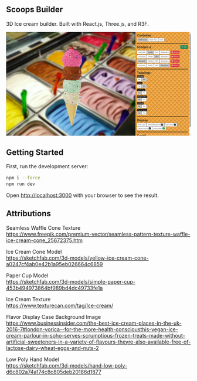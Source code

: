 ## Scoops Builder

3D Ice cream builder. Built with React.js, Three.js, and R3F.

![Screenshot](public/preview/scoops-builder.png)

## Getting Started

First, run the development server:

```bash
npm i --force
npm run dev
```

Open [http://localhost:3000](http://localhost:3000) with your browser to see the result.

## Attributions

Seamless Waffle Cone Texture  
https://www.freepik.com/premium-vector/seamless-pattern-texture-waffle-ice-cream-cone_25672375.htm

Ice Cream Cone Model  
https://sketchfab.com/3d-models/yellow-ice-cream-cone-a0247cf4ab0e42b1a95eb026664c6859

Paper Cup Model  
https://sketchfab.com/3d-models/simple-paper-cup-453b494973864bf989bd4dc49733fe1a

Ice Cream Texture  
https://www.texturecan.com/tag/Ice-cream/

Flavor Display Case Background Image  
https://www.businessinsider.com/the-best-ice-cream-places-in-the-uk-2016-7#london-yorica--for-the-more-health-consciousthis-vegan-ice-cream-parlour-in-soho-serves-scrumptious-frozen-treats-made-without-artificial-sweeteners-in-a-variety-of-flavours-theyre-also-available-free-of-lactose-dairy-wheat-eggs-and-nuts-2

Low Poly Hand Model  
https://sketchfab.com/3d-models/hand-low-poly-d6c802a74a174c8c805deb20186d1877